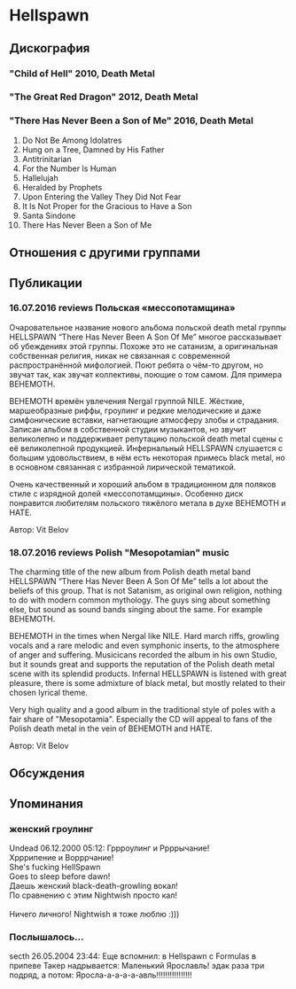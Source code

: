 # Hellspawn



## Дискография

### "Child of Hell" 2010, Death Metal



### "The Great Red Dragon" 2012, Death Metal



### "There Has Never Been a Son of Me" 2016, Death Metal

1. Do Not Be Among Idolatres 
2. Hung on a Tree, Damned by His Father 
3. Antitrinitarian 
4. For the Number Is Human 
5. Hallelujah 
6. Heralded by Prophets 
7. Upon Entering the Valley They Did Not Fear 
8. It Is Not Proper for the Gracious to Have a Son 
9. Santa Sindone 
10. There Has Never Been a Son of Me


## Отношения с другими группами


## Публикации

### 16.07.2016 reviews Польская «мессопотамщина»

<p>Очаровательное название нового альбома польской death metal группы HELLSPAWN “There Has Never Been A Son Of Me” многое рассказывает об убеждениях этой группы. Похоже это не сатанизм, а оригинальная собственная религия, никак не связанная с современной распространённой мифологией. Поют ребята о чём-то другом, но звучат так, как звучат коллективы, поющие о том самом. Для примера BEHEMOTH.</p><p>BEHEMOTH времён увлечения Nergal группой NILE. Жёсткие, маршеобразные риффы, гроулинг и редкие мелодические и даже симфонические вставки, нагнетающие атмосферу злобы и страдания. Записан альбом в собственной студии музыкантов, но звучит великолепно и поддерживает репутацию польской death metal сцены с её великолепной продукцией. Инфернальный HELLSPAWN слушается с большим удовольствием, в нём есть некоторая примесь black metal, но в основном связанная с избранной лирической тематикой. </p><p>Очень качественный и хороший альбом в традиционном для поляков стиле с изрядной долей «мессопотамщины». Особенно диск понравится любителям польского тяжёлого метала в духе BEHEMOTH и HATE.</p>
Автор: Vit Belov

### 18.07.2016 reviews Polish &quot;Mesopotamian&quot; music

<p>The charming title of the new album from Polish death metal band HELLSPAWN “There Has Never Been A Son Of Me” tells a lot about the beliefs of this group. That is not Satanism, as original own religion, nothing to do with modern common mythology. The guys sing about something else, but sound as sound bands singing about the same. For example BEHEMOTH.</p><p>BEHEMOTH in the times when Nergal like NILE. Hard march riffs, growling vocals and a rare melodic and even symphonic inserts, to the atmosphere of anger and suffering. Musicicans recorded the album in his own Studio, but it sounds great and supports the reputation of the Polish death metal scene with its splendid products. Infernal HELLSPAWN is listened with great pleasure, there is some admixture of black metal, but mostly related to their chosen lyrical theme. </p><p>Very high quality and a good album in the traditional style of poles with a fair share of "Mesopotamia". Especially the CD will appeal to fans of the Polish death metal in the vein of BEHEMOTH and HATE.</p>
Автор: Vit Belov


## Обсуждения


## Упоминания

### женский гроулинг

Undead 06.12.2000 05:12:
Гррроулинг и Ррррычание!<BR>Хрррипение и Ворррчание!<BR>She's fucking HellSpawn<BR>Goes to sleep before dawn!<BR>Даешь женский black-death-growling вокал!<BR>По сравнению с этим Nightwish просто кал!<BR><BR>Ничего личного! Nightwish я тоже люблю :)))

### Послышалось...

secth 26.05.2004 23:44:
Еще вспомнил: в Hellspawn с Formulas в припеве Такер надрывается: Маленький Ярославль! эдак раза три подряд, а потом: Яросла-а-а-а-а-авль!!!!!!!!!!!!!!!!

